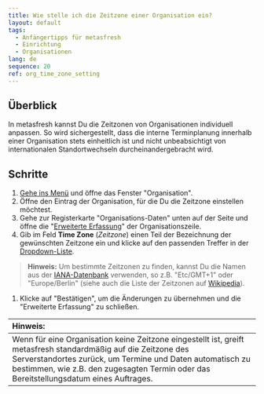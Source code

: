 ```yaml
---
title: Wie stelle ich die Zeitzone einer Organisation ein?
layout: default
tags:
  - Anfängertipps für metasfresh
  - Einrichtung
  - Organisationen
lang: de
sequence: 20
ref: org_time_zone_setting
---
```


## Überblick
In metasfresh kannst Du die Zeitzonen von Organisationen individuell anpassen. So wird sichergestellt, dass die interne Terminplanung innerhalb einer Organisation stets einheitlich ist und nicht unbeabsichtigt von internationalen Standortwechseln durcheinandergebracht wird.

## Schritte
1. [Gehe ins Menü](Menu) und öffne das Fenster "Organisation".
1. Öffne den Eintrag der Organisation, für die Du die Zeitzone einstellen möchtest.
1. Gehe zur Registerkarte "Organisations-Daten" unten auf der Seite und öffne die "[Erweiterte Erfassung](AdvancedEditTab_Öffnen)" der Organisationszeile.
1. Gib im Feld **Time Zone** (*Zeitzone*) einen Teil der Bezeichnung der gewünschten Zeitzone ein und klicke auf den passenden Treffer in der <a href="Keyboard_Shortcuts_Liste#dropdown" title="Dynamisches Suchfeld (Autocomplete)">Dropdown-Liste</a>.
 >**Hinweis:** Um bestimmte Zeitzonen zu finden, kannst Du die Namen aus der <a href="https://www.iana.org/time-zones" title="IANA Time Zone Database" target="\_blank">IANA-Datenbank</a> verwenden, so z.B. "Etc/GMT+1" oder "Europe/Berlin" (siehe auch die Liste der Zeitzonen auf <a href="https://en.wikipedia.org/wiki/List_of_tz_database_time_zones" title="List of tz database time zones" target="\_blank">Wikipedia</a>).

1. Klicke auf "Bestätigen", um die Änderungen zu übernehmen und die "Erweiterte Erfassung" zu schließen.

| **Hinweis:** |
| :--- |
| Wenn für eine Organisation keine Zeitzone eingestellt ist, greift metasfresh standardmäßig auf die Zeitzone des Serverstandortes zurück, um Termine und Daten automatisch zu bestimmen, wie z.B. den zugesagten Termin oder das Bereitstellungsdatum eines Auftrages. |
